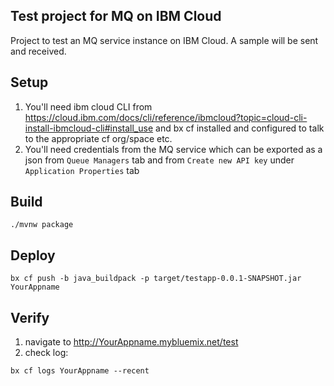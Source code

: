 ## Test project for MQ on IBM Cloud
Project to test an MQ service instance on IBM Cloud. A sample will be sent and received. 

## Setup
1. You'll need ibm cloud CLI from https://cloud.ibm.com/docs/cli/reference/ibmcloud?topic=cloud-cli-install-ibmcloud-cli#install_use and bx cf installed and configured to talk to the appropriate cf org/space etc.
2. You'll need credentials from the MQ service which can be exported as a json from `Queue Managers` tab and from `Create new API key` under `Application Properties` tab 

## Build
```
./mvnw package
```

## Deploy
```
bx cf push -b java_buildpack -p target/testapp-0.0.1-SNAPSHOT.jar YourAppname
```

## Verify
1. navigate to http://YourAppname.mybluemix.net/test
2. check log: 
```
bx cf logs YourAppname --recent
```